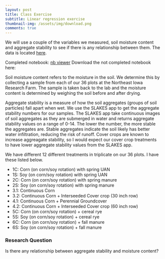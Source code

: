 ```yaml
---
layout: post
title: Class Exercise
subtitle: Linear regression exercise
thumbnail-img: /assets/img/download.png
comments: true
---
```


We will use a couple of the variables we measured, soil moisture content and aggregate stability to see if there is any relationship between them. The data is located [here](https://github.com/gabbymyers/516X-Project/blob/master/_data/Class%20Exercise%20Data.xlsx).

Completed notebook: [nb viewer](https://nbviewer.org/github/gabbymyers/516X-Project/blob/master/_data/ClassExercise_Completed.ipynb)
Download the not completed notebook here: 

Soil moisture content refers to the moisture in the soil. We determine this by collecting a sample from each of our 36 plots at the Northeast Iowa Research Farm. The sample is taken back to the lab and the moisture content is determined by weighing the soil before and after drying.

Aggregate stability is a measure of how the soil aggregates (groups of soil particles) fall apart when wet. We use the SLAKES app to get the aggregate stability numbers for our samples. The SLAKES app take continuous images of soil aggregates as they are submerged in water and returns aggregate stability values on a range of 0-14. The lower the number, the more stable the aggregates are. Stable aggregates indicate the soil likely has better water infiltration, reducing the risk of runoff. Cover crops are known to increase aggreagate stability, so I would expect our cover crop treatments to have lower aggregate stability values from the SLAKES app.

We have different 12 different treatments in triplicate on our 36 plots. I have these listed below.    

* 1C: Corn (on corn/soy rotation) with spring UAN    
* 1S: Soy (on corn/soy rotation) with spring UAN     
* 2C: Corn (on corn/soy rotation) with spring manure     
* 2S: Soy (on corn/soy rotation) with spring manure     
* 3.1: Continuous Corn     
* 3.2: Continuous Corn + Interseeded Cover crop (30 inch row)    
* 4.1: Continuous Corn + Perennial Groundcover    
* 4.2: Continuous Corn + Interseeded Cover crop (60 inch row)     
* 5C: Corn (on corn/soy rotation) + cereal rye     
* 5S: Soy (on corn/soy rotation) + cereal rye     
* 6C: Corn (on corn/soy rotation) + fall manure     
* 6S: Soy (on corn/soy rotation) + fall manure    

### Research Question    
Is there any relationship between aggregate stability and moisture content?
